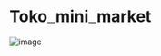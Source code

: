 # Toko_mini_market

![image](https://github.com/user-attachments/assets/a4982690-7be6-476f-ba0e-4a22cea6ed7c)
